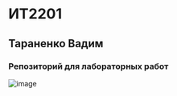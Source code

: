 # ИТ2201
## Тараненко Вадим
### Репозиторий для лабораторных работ
![image](https://avatars.mds.yandex.net/i?id=e59adda5002f72d6ec38dd28f6e223c6_l-5252083-images-thumbs&n=13)
